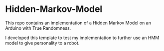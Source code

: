 # Hidden-Markov-Model

This repo contains an implementation of a Hidden Markov Model on an Arduino with True Randomness.

I developed this template to test my implementation to further use an HMM model to give personality to a robot.

